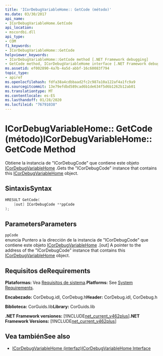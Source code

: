 ```yaml
---
title: 'ICorDebugVariableHome:: GetCode (método)'
ms.date: 03/30/2017
api_name:
- ICorDebugVariableHome.GetCode
api_location:
- mscordbi.dll
api_type:
- COM
f1_keywords:
- ICorDebugVariableHome::GetCode
helpviewer_keywords:
- ICorDebugVariableHome::GetCode method [.NET Framework debugging]
- GetCode method, ICorDebugVariableHome interface [.NET Framework debugging]
ms.assetid: ef002890-4a7b-4a5d-abbf-16c60083f794
topic_type:
- apiref
ms.openlocfilehash: fdfa38a4cdbbaad2fc2c987a10a122af4a1fc9a9
ms.sourcegitcommit: 13e79efdbd589cad6b1de634f5d6b1262b12ab01
ms.translationtype: MT
ms.contentlocale: es-ES
ms.lasthandoff: 01/28/2020
ms.locfileid: "76791038"
---
```

# <a name="icordebugvariablehomegetcode-method"></a><span data-ttu-id="9e195-102">ICorDebugVariableHome:: GetCode (método)</span><span class="sxs-lookup"><span data-stu-id="9e195-102">ICorDebugVariableHome::GetCode Method</span></span>
<span data-ttu-id="9e195-103">Obtiene la instancia de "ICorDebugCode" que contiene este objeto [ICorDebugVariableHome](icordebugvariablehome-interface.md) .</span><span class="sxs-lookup"><span data-stu-id="9e195-103">Gets the "ICorDebugCode" instance that contains this [ICorDebugVariableHome](icordebugvariablehome-interface.md) object.</span></span>  
  
## <a name="syntax"></a><span data-ttu-id="9e195-104">Sintaxis</span><span class="sxs-lookup"><span data-stu-id="9e195-104">Syntax</span></span>  
  
```cpp  
HRESULT GetCode(  
    [out] ICorDebugCode **ppCode  
);  
```  
  
## <a name="parameters"></a><span data-ttu-id="9e195-105">Parameters</span><span class="sxs-lookup"><span data-stu-id="9e195-105">Parameters</span></span>  
 `ppCode`  
 <span data-ttu-id="9e195-106">enuncia Puntero a la dirección de la instancia de "ICorDebugCode" que contiene este objeto [ICorDebugVariableHome](icordebugvariablehome-interface.md) .</span><span class="sxs-lookup"><span data-stu-id="9e195-106">[out] A pointer to the address of the "ICorDebugCode" instance that contains this [ICorDebugVariableHome](icordebugvariablehome-interface.md) object.</span></span>  
  
## <a name="requirements"></a><span data-ttu-id="9e195-107">Requisitos de</span><span class="sxs-lookup"><span data-stu-id="9e195-107">Requirements</span></span>  
 <span data-ttu-id="9e195-108">**Plataformas:** Vea [Requisitos de sistema](../../../../docs/framework/get-started/system-requirements.md).</span><span class="sxs-lookup"><span data-stu-id="9e195-108">**Platforms:** See [System Requirements](../../../../docs/framework/get-started/system-requirements.md).</span></span>  
  
 <span data-ttu-id="9e195-109">**Encabezado:** CorDebug.idl, CorDebug.h</span><span class="sxs-lookup"><span data-stu-id="9e195-109">**Header:** CorDebug.idl, CorDebug.h</span></span>  
  
 <span data-ttu-id="9e195-110">**Biblioteca:** CorGuids.lib</span><span class="sxs-lookup"><span data-stu-id="9e195-110">**Library:** CorGuids.lib</span></span>  
  
 <span data-ttu-id="9e195-111">**.NET Framework versiones:** [!INCLUDE[net_current_v462plus](../../../../includes/net-current-v462plus-md.md)]</span><span class="sxs-lookup"><span data-stu-id="9e195-111">**.NET Framework Versions:** [!INCLUDE[net_current_v462plus](../../../../includes/net-current-v462plus-md.md)]</span></span>  
  
## <a name="see-also"></a><span data-ttu-id="9e195-112">Vea también</span><span class="sxs-lookup"><span data-stu-id="9e195-112">See also</span></span>

- [<span data-ttu-id="9e195-113">ICorDebugVariableHome (interfaz)</span><span class="sxs-lookup"><span data-stu-id="9e195-113">ICorDebugVariableHome Interface</span></span>](icordebugvariablehome-interface.md)

